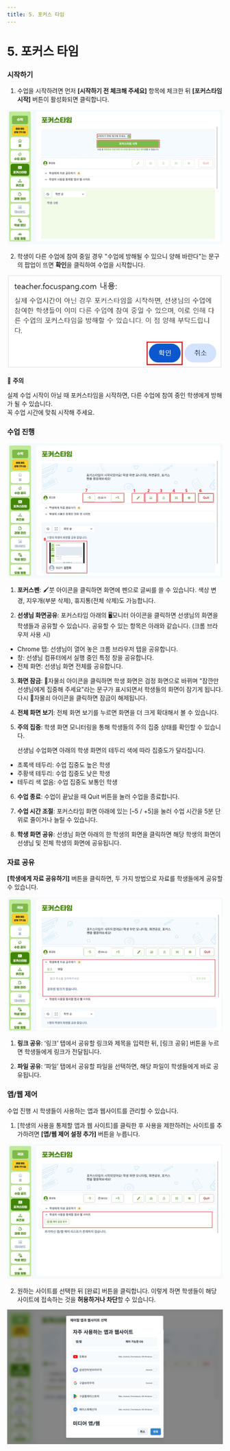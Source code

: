 ```yaml
---
title: 5. 포커스 타임
---
```


# 5. 포커스 타임

### 시작하기

1. 수업을 시작하려면 먼저 **[시작하기 전 체크해 주세요]** 항목에 체크한 뒤 **[포커스타임 시작]** 버튼이 활성화되면 클릭합니다.

![](/img/kr/elementary/teacher/05-01.jpg)

2. 학생이 다른 수업에 참여 중일 경우 "수업에 방해될 수 있으니 양해 바란다"는 문구의 팝업이 뜨면 **확인**을 클릭하여 수업을 시작합니다.

![](/img/kr/elementary/teacher/05-02.jpg)

🚨 **주의**

실제 수업 시작이 아닐 때 포커스타임을 시작하면, 다른 수업에 참여 중인 학생에게 방해가 될 수 있습니다.\
꼭 수업 시간에 맞춰 시작해 주세요.

### 수업 진행

![](/img/kr/elementary/teacher/05-03.jpg)

1. **포커스펜**: 🖌️붓 아이콘을 클릭하면 화면에 펜으로 글씨를 쓸 수 있습니다. 색상 변경, 지우개(부분 삭제), 휴지통(전체 삭제)도 가능합니다.

2. **선생님 화면공유**: 포커스타임 아래의 🖥️모니터 아이콘을 클릭하면 선생님의 화면을 학생들과 공유할 수 있습니다. 공유할 수 있는 항목은 아래와 같습니다.
   (크롬 브라우저 사용 시)

- Chrome 탭: 선생님이 열어 놓은 크롬 브라우저 탭을 공유합니다.
- 창: 선생님 컴퓨터에서 실행 중인 특정 창을 공유합니다.
- 전체 화면: 선생님 화면 전체를 공유합니다.

3. **화면 잠금**: 자물쇠 아이콘을 클릭하면 학생 화면은 검정 화면으로 바뀌며 "잠깐만 선생님에게 집중해 주세요"라는 문구가 표시되면서 학생들의 화면이 잠기게 됩니다. 다시 자물쇠 아이콘을 클릭하면 잠금이 해제됩니다.

4. **전체 화면 보기**: 전체 화면 보기를 누르면 화면을 더 크게 확대해서 볼 수 있습니다.

5. **주의 집중**: 학생 화면 모니터링을 통해 학생들의 주의 집중 상태를 확인할 수 있습니다.

   선생님 수업화면 아래의 학생 화면의 테두리 색에 따라 집중도가 달라집니다.

- 초록색 테두리: 수업 집중도 높은 학생
- 주황색 테두리: 수업 집중도 낮은 학생
- 테두리 색 없음: 수업 집중도 보통인 학생

6. **수업 종료**: 수업이 끝났을 때 Quit 버튼을 눌러 수업을 종료합니다.

7. **수업 시간 조절**: 포커스타임 화면 아래에 있는 [–5 / +5]을 눌러 수업 시간을 5분 단위로 줄이거나 늘릴 수 있습니다.

8. **학생 화면 공유**: 선생님 화면 아래의 한 학생의 화면을 클릭하면 해당 학생의 화면이 선생님 및 전체 학생의 화면에 공유됩니다.

### 자료 공유

**[학생에게 자료 공유하기]** 버튼을 클릭하면, 두 가지 방법으로 자료를 학생들에게 공유할 수 있습니다.

![](/img/kr/elementary/teacher/05-04.jpg)

1. **링크 공유**: ‘링크’ 탭에서 공유할 링크와 제목을 입력한 뒤, [링크 공유] 버튼을 누르면 학생들에게 링크가 전달됩니다.

2. **파일 공유**: ‘파일’ 탭에서 공유할 파일을 선택하면, 해당 파일이 학생들에게 바로 공유됩니다.

### 앱/웹 제어

수업 진행 시 학생들이 사용하는 앱과 웹사이트를 관리할 수 있습니다.

1. [학생의 사용을 통제할 앱과 웹 사이트]를 클릭한 후 사용을 제한하려는 사이트를 추가하려면 **[앱/웹 제어 설정 추가]** 버튼을 누릅니다.

![](/img/kr/elementary/teacher/05-05.jpg)

2. 원하는 사이트를 선택한 뒤 [완료] 버튼을 클릭합니다. 이렇게 하면 학생들이 해당 사이트에 접속하는 것을 **허용하거나 차단**할 수 있습니다.

![](/img/kr/elementary/teacher/05-06.jpg)
